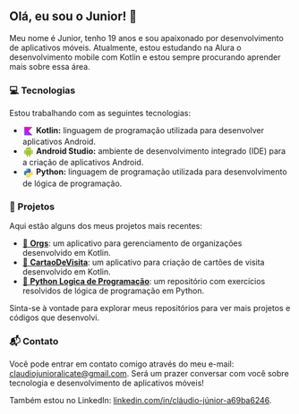 ## Olá, eu sou o Junior! 👋

Meu nome é Junior, tenho 19 anos e sou apaixonado por desenvolvimento de aplicativos móveis. Atualmente, estou estudando na Alura o desenvolvimento mobile com Kotlin e estou sempre procurando aprender mais sobre essa área.

### 💻 Tecnologias

Estou trabalhando com as seguintes tecnologias:

- <img align="center" alt="Kotlin" height="20" width="20" src="https://raw.githubusercontent.com/devicons/devicon/master/icons/kotlin/kotlin-original.svg"> **Kotlin:** linguagem de programação utilizada para desenvolver aplicativos Android.
- <img align="center" alt="Android Studio" height="20" width="20" src="https://raw.githubusercontent.com/devicons/devicon/master/icons/android/android-original.svg"> **Android Studio:** ambiente de desenvolvimento integrado (IDE) para a criação de aplicativos Android.
- <img align="center" alt="Python" height="20" width="20" src="https://raw.githubusercontent.com/devicons/devicon/master/icons/python/python-original.svg"> **Python:** linguagem de programação utilizada para desenvolvimento de lógica de programação.

### 🚧 Projetos

Aqui estão alguns dos meus projetos mais recentes:

- [🏢 **Orgs**](https://github.com/cjajunior/Orgs): um aplicativo para gerenciamento de organizações desenvolvido em Kotlin.
- [📇 **CartaoDeVisita**](https://github.com/cjajunior/CartaoDeVisita): um aplicativo para criação de cartões de visita desenvolvido em Kotlin.
- [🐍 **Python Logica de Programação**](https://github.com/cjajunior/python-logica-de-programacao): um repositório com exercícios resolvidos de lógica de programação em Python.

Sinta-se à vontade para explorar meus repositórios para ver mais projetos e códigos que desenvolvi.

### 📬 Contato

Você pode entrar em contato comigo através do meu e-mail: claudiojunioralicate@gmail.com. Será um prazer conversar com você sobre tecnologia e desenvolvimento de aplicativos móveis!

Também estou no LinkedIn: [linkedin.com/in/cláudio-júnior-a69ba6246](https://www.linkedin.com/in/cláudio-júnior-a69ba6246/).
